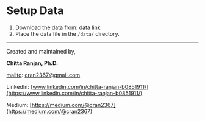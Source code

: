 # Setup Data

1. Download the data from: [data link](https://docs.google.com/forms/d/e/1FAIpQLSdPCkTFW1wTp6tAP1C1BhT7HWTQ60-GfCGvWs9Ca4WbR0FIdg/viewform)
2. Place the data file in the `/data/` directory.

---
Created and maintained by,

**Chitta Ranjan, Ph.D.**

[mailto](mailto:cran2367@gmail.com): <cran2367@gmail.com> 

LinkedIn: [www.linkedin.com/in/chitta-ranjan-b0851911/](https://www.linkedin.com/in/chitta-ranjan-b0851911/)

Medium: [https://medium.com/@cran2367](https://medium.com/@cran2367)
